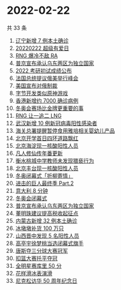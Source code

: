 # 2022-02-22

共 33 条

<!-- BEGIN ZHIHUSEARCH -->
<!-- 最后更新时间 Tue Feb 22 2022 22:08:44 GMT+0800 (China Standard Time) -->
1. [辽宁新增 7 例本土确诊](https://www.zhihu.com/search?q=辽宁新增)
1. [20220222 超级有爱日](https://www.zhihu.com/search?q=20220222)
1. [RNG 爆冷不敌 RA](https://www.zhihu.com/search?q=rng)
1. [普京宣布承认乌东两区为独立国家](https://www.zhihu.com/search?q=俄罗斯乌克兰)
1. [2022 考研初试成绩公布](https://www.zhihu.com/search?q=考研成绩)
1. [法国总统提议俄美举行峰会](https://www.zhihu.com/search?q=法国总统提议)
1. [美国宣布对俄制裁](https://www.zhihu.com/search?q=美国制裁俄罗斯)
1. [字节开发类似原神游戏](https://www.zhihu.com/search?q=原神)
1. [香港新增约 7000 确诊病例](https://www.zhihu.com/search?q=香港疫情)
1. [冬奥会赛场比金牌更重要的事](https://www.zhihu.com/search?q=冬奥会赛场)
1. [RNG 让一追二 LNG](https://www.zhihu.com/search?q=rng)
1. [武汉新增 10 例新冠病毒阳性感染者](https://www.zhihu.com/search?q=武汉新增)
1. [海关总署提醒暂停食用雅培相关婴幼儿产品](https://www.zhihu.com/search?q=雅培)
1. [北京开学首日四环道路飘红](https://www.zhihu.com/search?q=北京开学)
1. [北京海淀现一核酸阳性人员](https://www.zhihu.com/search?q=北京海淀)
1. [凡人修仙传年番更新](https://www.zhihu.com/search?q=凡人修仙传)
1. [衡水桃城中学教师未发现猥亵行为](https://www.zhihu.com/search?q=衡水桃城中学)
1. [北京丰台现一核酸阳性人员](https://www.zhihu.com/search?q=北京丰台)
1. [冬奥闭幕式「折柳寄情」](https://www.zhihu.com/search?q=折柳寄情)
1. [进击的巨人最终季 Part.2](https://www.zhihu.com/search?q=进击的巨人)
1. [意大利 8 分钟](https://www.zhihu.com/search?q=意大利八分钟)
1. [冬奥会闭幕式](https://www.zhihu.com/search?q=冬奥会闭幕式)
1. [	普京宣布承认乌东两区为独立国家](https://www.zhihu.com/search?q=俄罗斯乌克兰)
1. [董明珠建议提高税收起征点](https://www.zhihu.com/search?q=董明珠建议提高税收起征点)
1. [内蒙古新增 32 例本土确诊](https://www.zhihu.com/search?q=内蒙古新增)
1. [冰墩墩补货 100 万只](https://www.zhihu.com/search?q=冰墩墩补货)
1. [山西晋中发现 5 名阳性人员](https://www.zhihu.com/search?q=山西阳性)
1. [高亭宇徐梦桃当选闭幕式旗手](https://www.zhihu.com/search?q=闭幕式旗手)
1. [唐斯夺三分球大赛冠军](https://www.zhihu.com/search?q=三分球大赛)
1. [扣篮大赛托平夺冠](https://www.zhihu.com/search?q=扣篮大赛)
1. [全明星赛库里 50 分](https://www.zhihu.com/search?q=全明星)
1. [花样滑冰表演滑](https://www.zhihu.com/search?q=表演滑)
1. [尼克松访华 50 周年纪念日](https://www.zhihu.com/search?q=尼克松访华)
<!-- END ZHIHUSEARCH -->
